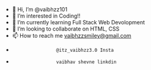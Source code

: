 - 👋 Hi, I’m @vaibhzz101
- 👀 I’m interested in Coding!!
- 🌱 I’m currently learning Full Stack Web Devolopment
- 💞️ I’m looking to collaborate on HTML, CSS
- 📫 How to reach me vaibhzzsmiley@gmail.com
-                     @itz_vaibhzz3.0 Insta 
-                     vaibhav shevne linkdin

<!---
vaibhzz101/vaibhzz101 is a ✨ special ✨ repository because its `README.md` (this file) appears on your GitHub profile.
You can click the Preview link to take a look at your changes.
--->
